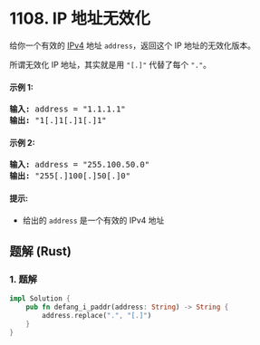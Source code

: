 # 1108. IP 地址无效化
给你一个有效的 [IPv4](https://baike.baidu.com/item/IPv4) 地址 ```address```，返回这个 IP 地址的无效化版本。

所谓无效化 IP 地址，其实就是用 ```"[.]"``` 代替了每个 ```"."```。

#### 示例 1:
<pre>
<strong>输入:</strong> address = "1.1.1.1"
<strong>输出:</strong> "1[.]1[.]1[.]1"
</pre>

#### 示例 2:
<pre>
<strong>输入:</strong> address = "255.100.50.0"
<strong>输出:</strong> "255[.]100[.]50[.]0"
</pre>

#### 提示:
* 给出的 ```address``` 是一个有效的 IPv4 地址

## 题解 (Rust)

### 1. 题解
```Rust
impl Solution {
    pub fn defang_i_paddr(address: String) -> String {
        address.replace(".", "[.]")
    }
}
```
